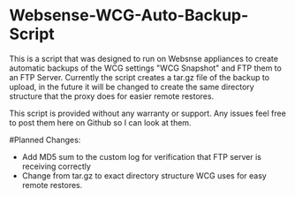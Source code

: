 # Websense-WCG-Auto-Backup-Script
This is a script that was designed to run on Websnse appliances to create automatic backups of the WCG settings "WCG Snapshot" and FTP them to an FTP Server. Currently the script creates a tar.gz file of the backup to upload, in the future it will be changed to create the same directory structure that the proxy does for easier remote restores.

This script is provided without any warranty or support. Any issues feel free to post them here on Github so I can look at them.

#Planned Changes:
- Add MD5 sum to the custom log for verification that FTP server is receiving correctly
- Change from tar.gz to exact directory structure WCG uses for easy remote restores.
